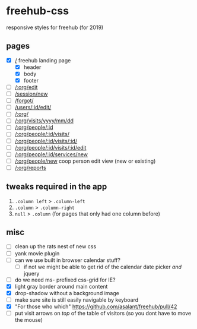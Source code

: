# freehub-css
responsive styles for freehub (for 2019)

## pages
- [x] [/](https://johngravois.com/freehub-css/index.html) freehub landing page
  - [x] header
  - [x] body
  - [x] footer
- [ ] [/:org/edit](https://johngravois.com/freehub-css/bikebbq/edit/index.html)
- [ ] [/session/new](https://johngravois.com/freehub-css/session/new/index.html)
- [ ] [/forgot/](https://johngravois.com/freehub-css/forgot/index.html)
- [ ] [/users/:id/edit/](https://johngravois.com/freehub-css/users/123/index.html)
- [ ] [/:org/](https://johngravois.com/freehub-css/bikebbq/index.html)
- [ ] [/:org/visits/yyyy/mm/dd](https://johngravois.com/freehub-css/bikebbq/visits/2019/1/1/index.html)
- [ ] [/:org/people/:id](https://johngravois.com/freehub-css/bikebbq/people/123/index.html)
- [ ] [/:org/people/:id/visits/](https://johngravois.com/freehub-css/bikebbq/people/123/visits/index.html)
- [ ] [/:org/people/:id/visits/:id/](https://johngravois.com/freehub-css/bikebbq/people/123/visits/456/edit/index.html)
- [ ] [/:org/people/:id/visits/:id/edit](https://johngravois.com/freehub-css/bikebbq/people/123/visits/456/edit/index.html)
- [ ] [/:org/people/:id/services/new](https://johngravois.com/freehub-css/bikebbq/people/123/services/new/index.html)
- [ ] [/:org/people/new](https://johngravois.com/freehub-css/bikebbq/people/new/index.html) coop person edit view (new or existing)
- [ ] [/:org/reports](https://johngravois.com/freehub-css/bikebbq/reports/index.html)

## tweaks required in the app
1. `.column left` > `.column-left`
1. `.column` > `.column-right`
1. `null` > `.column` (for pages that only had one column before)

## misc

- [ ] clean up the rats nest of new css
- [ ] yank movie plugin
- [ ] can we use built in browser calendar stuff?
  - [ ] if not we might be able to get rid of the calendar date picker _and_ jquery
- [ ] do we need ms- prefixed css-grid for IE?
- [x] light gray border around main content
- [x] drop-shadow without a background image
- [ ] make sure site is still easily navigable by keyboard
- [x] "For those who which" https://github.com/asalant/freehub/pull/42
- [ ] put visit arrows on _top_ of the table of visitors (so you dont have to move the mouse)
